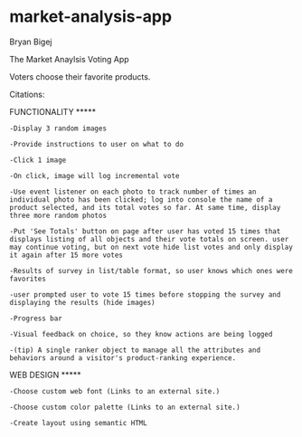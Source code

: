 # market-analysis-app

Bryan Bigej

The Market Anaylsis Voting App

Voters choose their favorite products.

Citations: 


FUNCTIONALITY *****

    -Display 3 random images

    -Provide instructions to user on what to do

    -Click 1 image

    -On click, image will log incremental vote 

    -Use event listener on each photo to track number of times an individual photo has been clicked; log into console the name of a product selected, and its total votes so far. At same time, display three more random photos

    -Put 'See Totals' button on page after user has voted 15 times that displays listing of all objects and their vote totals on screen. user may continue voting, but on next vote hide list votes and only display it again after 15 more votes

    -Results of survey in list/table format, so user knows which ones were favorites

    -user prompted user to vote 15 times before stopping the survey and displaying the results (hide images)

    -Progress bar
    
    -Visual feedback on choice, so they know actions are being logged

    -(tip) A single ranker object to manage all the attributes and behaviors around a visitor's product-ranking experience.

WEB DESIGN *****

    -Choose custom web font (Links to an external site.)

    -Choose custom color palette (Links to an external site.)

    -Create layout using semantic HTML










